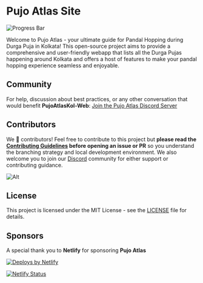 # Pujo Atlas Site

<img src="https://progress-bar.xyz/80/?title=Atlas+v1.0+Completion" alt="Progress Bar">

Welcome to Pujo Atlas - your ultimate guide for Pandal Hopping during Durga Puja in Kolkata! This open-source project aims to provide a comprehensive and user-friendly webapp that lists all the Durga Pujas happening around Kolkata and offers a host of features to make your pandal hopping experience seamless and enjoyable.

## Community

For help, discussion about best practices, or any other conversation that would benefit **PujoAtlasKol-Web**: [Join the Pujo Atlas Discord Server](https://discord.com/invite/xxSXWYf6d4)

## Contributors

We 💖 contributors! Feel free to contribute to this project but **please read the [Contributing Guidelines](CONTRIBUTING.md) before opening an issue or PR** so you understand the branching strategy and local development environment. We also welcome you to join our [Discord](https://discord.com/invite/xxSXWYf6d4) community for either support or contributing guidance.

![Alt](https://repobeats.axiom.co/api/embed/093db6beff960e2f848bf55bfdb9463f82441031.svg 'Repobeats analytics image')

## License

This project is licensed under the MIT License - see the [LICENSE](LICENSE) file for details.

## Sponsors

A special thank you to **Netlify** for sponsoring **Pujo Atlas**

<a href="https://www.netlify.com" target="_blank" rel="noopener noreferrer"><img src="https://www.netlify.com/v3/img/components/netlify-color-accent.svg" alt="Deploys by Netlify" /></a>

[![Netlify Status](https://api.netlify.com/api/v1/badges/dc5a2de5-8b03-47a7-9342-106313242294/deploy-status)](https://app.netlify.com/sites/pujoatlas/deploys)
